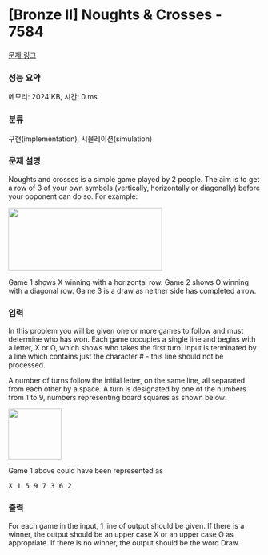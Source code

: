 # [Bronze II] Noughts & Crosses - 7584 

[문제 링크](https://www.acmicpc.net/problem/7584) 

### 성능 요약

메모리: 2024 KB, 시간: 0 ms

### 분류

구현(implementation), 시뮬레이션(simulation)

### 문제 설명

<p>Noughts and crosses is a simple game played by 2 people. The aim is to get a row of 3 of your own symbols (vertically, horizontally or diagonally) before your opponent can do so. For example: </p>

<p><img alt="" src="https://onlinejudgeimages.s3-ap-northeast-1.amazonaws.com/problem/7584/1.png" style="height:126px; width:307px"></p>

<p>Game 1 shows X winning with a horizontal row. Game 2 shows O winning with a diagonal row. Game 3 is a draw as neither side has completed a row. </p>

### 입력 

 <p>In this problem you will be given one or more games to follow and must determine who has won. Each game occupies a single line and begins with a letter, X or O, which shows who takes the first turn. Input is terminated by a line which contains just the character # - this line should not be processed.</p>

<p>A number of turns follow the initial letter, on the same line, all separated from each other by a space. A turn is designated by one of the numbers from 1 to 9, numbers representing board squares as shown below:</p>

<p><img alt="" src="https://onlinejudgeimages.s3-ap-northeast-1.amazonaws.com/problem/7584/2.png" style="height:101px; line-height:20.8px; width:106px"></p>

<p>Game 1 above could have been represented as</p>

<pre>X 1 5 9 7 3 6 2 </pre>

### 출력 

 <p>For each game in the input, 1 line of output should be given. If there is a winner, the output should be an upper case X or an upper case O as appropriate. If there is no winner, the output should be the word Draw. </p>

